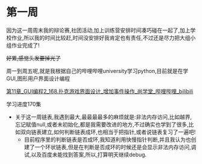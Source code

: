 # 第一周

因为这一周周末我的辩论赛,社团活动,加上训练营安排时间凑巧碰在一起了,加上学校作业,所以我的时间比较赶,时间没安排好我肯定也有责任,不过还是尽力把大组小组作业完成了!

~~好累,感觉头发要掉光了~~

周一到周五呢,就是我根据自己的哔哩哔哩university学习python,目前就是在学GUI,图形用户界面设计编程

[第11章_GUI编程2_168.扑克游戏界面设计_增加事件操作_尚学堂_哔哩哔哩_bilibili](https://www.bilibili.com/video/BV1WE411j7p3/?p=168&spm_id_from=pageDriver&vd_source=01b8bffd55e87df493d0a8a3e990039e)

学习进度170集



- 关于这一周链表,我遇到最大,最最最最多的麻烦就是:非法内存访问,比如越界,忘记赋值null,或者未初始化,都是我需要改进的地方,不过确实也学到了很多,比如双向链表建立,如何判断链表成环,也相当于把指针,或者说链表复习了一遍吧!
  - 目前程序里的判断链表是否成环,我知道利用快慢指针判断,并且我认为也创建了一个环状链表,但是在判断是否成环的时候还是会显示非法内存访问,调试,以及百度未能找到答案,所以,打算明天继续debug.

